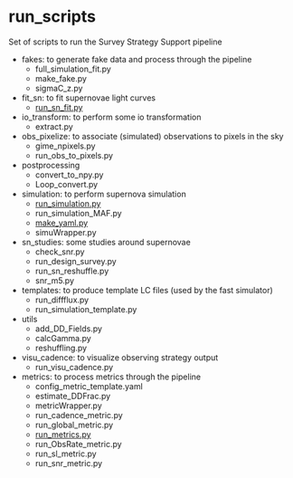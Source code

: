 # run_scripts 

Set of scripts to run the Survey Strategy Support pipeline

 * fakes: to generate fake data and process through the pipeline
   * full_simulation_fit.py
   * make_fake.py
   * sigmaC_z.py
 * fit_sn: to fit supernovae light curves
   * [run_sn_fit.py](../Fit/usage_run_sn_fit.md)
 * io_transform: to perform some io transformation 
   * extract.py
 * obs_pixelize: to associate (simulated) observations to pixels in the sky
   * gime_npixels.py
   * run_obs_to_pixels.py
 * postprocessing
   * convert_to_npy.py
   * Loop_convert.py
 * simulation: to perform supernova simulation
   * [run_simulation.py](../Simulation/usage_run_simulation.md)
   * run_simulation_MAF.py
   * [make_yaml.py](../Simulation/make_yaml.md)
   * simuWrapper.py
 * sn_studies: some studies around supernovae
   * check_snr.py
   * run_design_survey.py
   * run_sn_reshuffle.py
   * snr_m5.py
 * templates: to produce template LC files (used by the fast simulator)
   * run_diffflux.py
   * run_simulation_template.py
 * utils
   * add_DD_Fields.py
   * calcGamma.py
   * reshuffling.py
 * visu_cadence: to visualize observing strategy output
   * run_visu_cadence.py
 * metrics: to process metrics through the pipeline
     * config_metric_template.yaml
     * estimate_DDFrac.py
     * metricWrapper.py
     * run_cadence_metric.py
     * run_global_metric.py
     * [run_metrics.py](../Metrics/usage_run_metrics.md)
     * run_ObsRate_metric.py
     * run_sl_metric.py
     * run_snr_metric.py